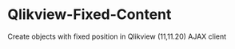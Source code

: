 Qlikview-Fixed-Content
======================

Create objects with fixed position in Qlikview (11,11.20) AJAX client
